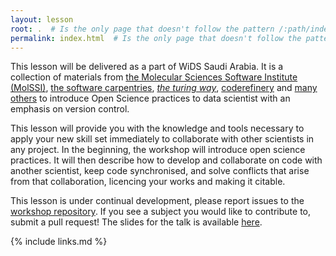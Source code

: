 ```yaml
---
layout: lesson
root: .  # Is the only page that doesn't follow the pattern /:path/index.html
permalink: index.html  # Is the only page that doesn't follow the pattern /:path/index.html
---
```


This lesson will be delivered as a part of WiDS Saudi Arabia. It is a collection of materials from [the Molecular Sciences Software Institute (MolSSI)](http://education.molssi.org/python-package-best-practices/), [the software carpentries](https://swcarpentry.github.io/git-novice/), [_the turing way_](https://the-turing-way.netlify.app/welcome.html), [coderefinery](https://coderefinery.org/) and [many others](https://github.com/BatoolMM/Collaborating-on-Open-Data-Science-Projects/blob/gh-pages/AUTHORS) to introduce Open Science practices to data scientist with an emphasis on version control.

This lesson will provide you with the knowledge and tools necessary to apply your new skill set immediately to collaborate with other scientists in any project. In the beginning, the workshop will introduce open science practices. It will then describe how to develop and collaborate on code with another scientist, keep code synchronised, and solve conflicts that arise from that collaboration, licencing your works and making it citable.

This lesson is under continual development, please report issues to the [workshop repository](BatoolMM/Collaborating-on-Open-Data-Science-Projects). If you see a subject you would like to contribute to, submit a pull request! The slides for the talk is available [here](https://wids2021sa.netlify.app/#1).

{% include links.md %}
